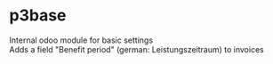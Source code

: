 # p3base
Internal odoo module for basic settings  
Adds a field "Benefit period" (german: Leistungszeitraum) to invoices
